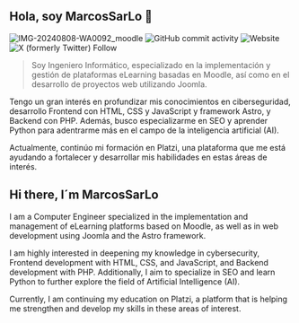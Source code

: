 ## Hola, soy MarcosSarLo 👋
![IMG-20240808-WA0092_moodle](https://github.com/user-attachments/assets/b18b23e8-f1a0-4fb0-9365-9440ec400830)
![GitHub commit activity](https://img.shields.io/github/commit-activity/m/marcossarlo/curso-python-platzi)
![Website](https://img.shields.io/website?url=https%3A%2F%2Fwww.fondoverde.org%2F)
![X (formerly Twitter) Follow](https://img.shields.io/twitter/follow/marcossarlo?style=social)

> Soy Ingeniero Informático, especializado en la implementación y gestión de plataformas eLearning basadas en Moodle, así como en el desarrollo de proyectos web utilizando Joomla.

Tengo un gran interés en profundizar mis conocimientos en ciberseguridad, desarrollo Frontend con HTML, CSS y JavaScript y framework Astro, y Backend con PHP. Además, busco especializarme en SEO y aprender Python para adentrarme más en el campo de la inteligencia artificial (AI).

Actualmente, continúo mi formación en Platzi, una plataforma que me está ayudando a fortalecer y desarrollar mis habilidades en estas áreas de interés.

## Hi there, I´m MarcosSarLo
I am a Computer Engineer specialized in the implementation and management of eLearning platforms based on Moodle, as well as in web development using Joomla and the Astro framework.

I am highly interested in deepening my knowledge in cybersecurity, Frontend development with HTML, CSS, and JavaScript, and Backend development with PHP. Additionally, I aim to specialize in SEO and learn Python to further explore the field of Artificial Intelligence (AI).

Currently, I am continuing my education on Platzi, a platform that is helping me strengthen and develop my skills in these areas of interest.





<!--
**marcossarlo/marcossarlo** is a ✨ _special_ ✨ repository because its `README.md` (this file) appears on your GitHub profile.

Here are some ideas to get you started:

- 🔭 I’m currently working on ...
- 🌱 I’m currently learning ...
- 👯 I’m looking to collaborate on ...
- 🤔 I’m looking for help with ...
- 💬 Ask me about ...
- 📫 How to reach me: ...
- 😄 Pronouns: ...
- ⚡ Fun fact: ...
-->
